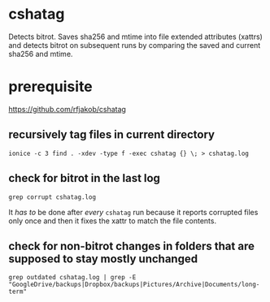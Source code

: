 
# cshatag

Detects bitrot. Saves sha256 and mtime into file extended attributes (xattrs) and detects bitrot on subsequent runs by comparing the saved and current sha256 and mtime.

# prerequisite

https://github.com/rfjakob/cshatag

## recursively tag files in current directory

`ionice -c 3 find . -xdev -type f -exec cshatag {} \; > cshatag.log`

## check for bitrot in the last log

`grep corrupt cshatag.log`

It *has to* be done after *every* `cshatag` run because it reports corrupted files only once and then it fixes the xattr to match the file contents.

## check for non-bitrot changes in folders that are supposed to stay mostly unchanged

`grep outdated cshatag.log | grep -E "GoogleDrive/backups|Dropbox/backups|Pictures/Archive|Documents/long-term"`

